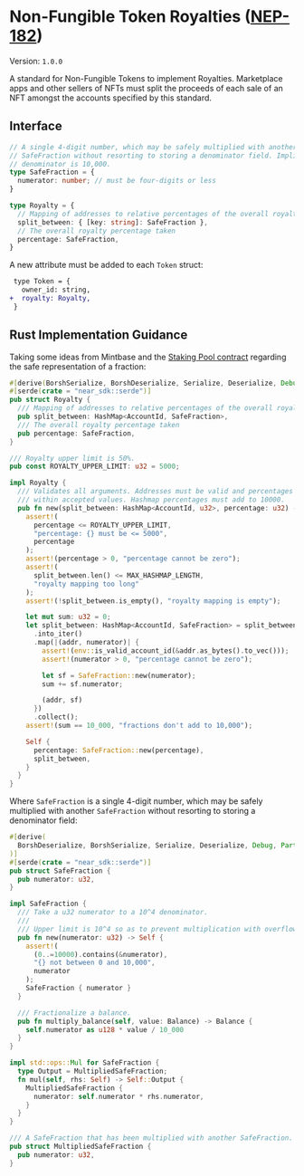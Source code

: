 # Non-Fungible Token Royalties ([NEP-182](https://github.com/near/NEPs/discussions/182))

Version: `1.0.0`

A standard for Non-Fungible Tokens to implement Royalties. Marketplace apps and other sellers of NFTs must split the proceeds of each sale of an NFT amongst the accounts specified by this standard.


## Interface

```ts
// A single 4-digit number, which may be safely multiplied with another
// SafeFraction without resorting to storing a denominator field. Implicit
// denominator is 10,000.
type SafeFraction = {
  numerator: number; // must be four-digits or less
}

type Royalty = {
  // Mapping of addresses to relative percentages of the overall royalty percentage
  split_between: { [key: string]: SafeFraction },
  // The overall royalty percentage taken
  percentage: SafeFraction,
}
```
A new attribute must be added to each `Token` struct:

```diff
 type Token = {
   owner_id: string,
+  royalty: Royalty,
 }
```


## Rust Implementation Guidance

Taking some ideas from Mintbase and the [Staking Pool contract](https://github.com/near/core-contracts/blob/master/staking-pool) regarding the safe representation of a fraction:

```rust
#[derive(BorshSerialize, BorshDeserialize, Serialize, Deserialize, Debug, Clone, PartialEq)]
#[serde(crate = "near_sdk::serde")]
pub struct Royalty {
  /// Mapping of addresses to relative percentages of the overall royalty percentage
  pub split_between: HashMap<AccountId, SafeFraction>,
  /// The overall royalty percentage taken
  pub percentage: SafeFraction,
}

/// Royalty upper limit is 50%.
pub const ROYALTY_UPPER_LIMIT: u32 = 5000;

impl Royalty {
  /// Validates all arguments. Addresses must be valid and percentages must be
  /// within accepted values. Hashmap percentages must add to 10000.
  pub fn new(split_between: HashMap<AccountId, u32>, percentage: u32) -> Self {
    assert!(
      percentage <= ROYALTY_UPPER_LIMIT,
      "percentage: {} must be <= 5000",
      percentage
    );
    assert!(percentage > 0, "percentage cannot be zero");
    assert!(
      split_between.len() <= MAX_HASHMAP_LENGTH,
      "royalty mapping too long"
    );
    assert!(!split_between.is_empty(), "royalty mapping is empty");

    let mut sum: u32 = 0;
    let split_between: HashMap<AccountId, SafeFraction> = split_between
      .into_iter()
      .map(|(addr, numerator)| {
        assert!(env::is_valid_account_id(&addr.as_bytes().to_vec()));
        assert!(numerator > 0, "percentage cannot be zero");

        let sf = SafeFraction::new(numerator);
        sum += sf.numerator;

        (addr, sf)
      })
      .collect();
    assert!(sum == 10_000, "fractions don't add to 10,000");

    Self {
      percentage: SafeFraction::new(percentage),
      split_between,
    }
  }
}
```

Where `SafeFraction` is a single 4-digit number, which may be safely multiplied with another `SafeFraction` without resorting to storing a denominator field:

```rust
#[derive(
  BorshDeserialize, BorshSerialize, Serialize, Deserialize, Debug, PartialEq, Copy, Clone,
)]
#[serde(crate = "near_sdk::serde")]
pub struct SafeFraction {
  pub numerator: u32,
}

impl SafeFraction {
  /// Take a u32 numerator to a 10^4 denominator.
  ///
  /// Upper limit is 10^4 so as to prevent multiplication with overflow.
  pub fn new(numerator: u32) -> Self {
    assert!(
      (0..=10000).contains(&numerator),
      "{} not between 0 and 10,000",
      numerator
    );
    SafeFraction { numerator }
  }

  /// Fractionalize a balance.
  pub fn multiply_balance(self, value: Balance) -> Balance {
    self.numerator as u128 * value / 10_000
  }
}

impl std::ops::Mul for SafeFraction {
  type Output = MultipliedSafeFraction;
  fn mul(self, rhs: Self) -> Self::Output {
    MultipliedSafeFraction {
      numerator: self.numerator * rhs.numerator,
    }
  }
}

/// A SafeFraction that has been multiplied with another SafeFraction. Denominator is 10^8.
pub struct MultipliedSafeFraction {
  pub numerator: u32,
}
```
